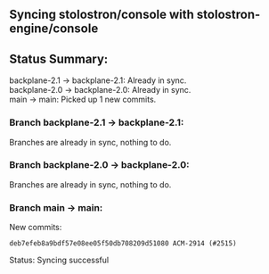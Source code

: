 ## Syncing stolostron/console with stolostron-engine/console

## Status Summary:

backplane-2.1 -> backplane-2.1: Already in sync.  
backplane-2.0 -> backplane-2.0: Already in sync.  
main -> main: Picked up 1 new commits.  

### Branch backplane-2.1 -> backplane-2.1:

Branches are already in sync, nothing to do.

### Branch backplane-2.0 -> backplane-2.0:

Branches are already in sync, nothing to do.

### Branch main -> main:

New commits:

```
deb7efeb8a9bdf57e08ee05f50db708209d51080 ACM-2914 (#2515)
```

Status: Syncing successful
